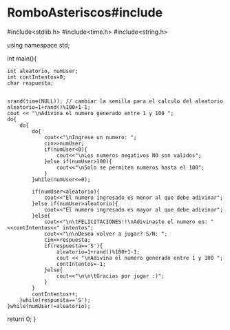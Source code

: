 # RomboAsteriscos#include<iostream>
#include<stdlib.h>
#include<time.h>
#include<string.h>

using namespace std;

int main(){
	
	int aleatorio, numUser;
	int contIntentos=0;
	char respuesta;
	
	
	srand(time(NULL)); // cambiar la semilla para el calculo del aleatorio
	aleatorio=1+rand()%100+1-1;
	cout << "\nAdivina el numero generado entre 1 y 100 ";	
	do{
		do{
			do{
				cout<<"\nIngrese un numero: ";
				cin>>numUser;
				if(numUser<0){
					cout<<"\nLos numeros negativos NO son validos";
				}else if(numUser>100){
					cout<<"\nSolo se permiten numeros hasta el 100";
				}
			}while(numUser<=0);
			
			if(numUser<aleatorio){
				cout<<"El numero ingresado es menor al que debe adivinar";
			}else if(numUser>aleatorio){
				cout<<"El numero ingresado es mayor al que debe adivinar";		
			}else{
				cout<<"\n\tFELICITACIONES!!\nAdivinaste el numero en: "<<contIntentos<<" intentos";
				cout<<"\n\nDesea volver a jugar? S/N: ";
				cin>>respuesta;
				if(respuesta=='S'){
					aleatorio=1+rand()%100+1-1;
					cout << "\nAdivina el numero generado entre 1 y 100 ";
					contIntentos=-1;
				}else{
					cout<<"\n\n\tGracias por jugar :)";
				}
			}
			contIntentos++;
		}while(respuesta=='S');
	}while(numUser!=aleatorio);
return 0;
}
